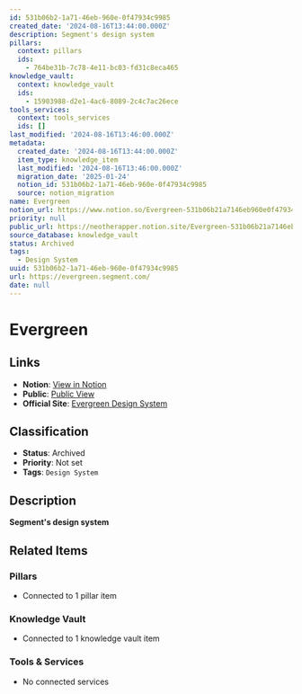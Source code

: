 ```yaml
---
id: 531b06b2-1a71-46eb-960e-0f47934c9985
created_date: '2024-08-16T13:44:00.000Z'
description: Segment's design system
pillars:
  context: pillars
  ids: 
    - 764be31b-7c78-4e11-bc03-fd31c8eca465
knowledge_vault:
  context: knowledge_vault
  ids:
    - 15903988-d2e1-4ac6-8089-2c4c7ac26ece
tools_services:
  context: tools_services
  ids: []
last_modified: '2024-08-16T13:46:00.000Z'
metadata:
  created_date: '2024-08-16T13:44:00.000Z'
  item_type: knowledge_item
  last_modified: '2024-08-16T13:46:00.000Z'
  migration_date: '2025-01-24'
  notion_id: 531b06b2-1a71-46eb-960e-0f47934c9985
  source: notion_migration
name: Evergreen
notion_url: https://www.notion.so/Evergreen-531b06b21a7146eb960e0f47934c9985
priority: null
public_url: https://neotherapper.notion.site/Evergreen-531b06b21a7146eb960e0f47934c9985
source_database: knowledge_vault
status: Archived
tags: 
  - Design System
uuid: 531b06b2-1a71-46eb-960e-0f47934c9985
url: https://evergreen.segment.com/
date: null
---
```


# Evergreen

## Links
- **Notion**: [View in Notion](https://www.notion.so/Evergreen-531b06b21a7146eb960e0f47934c9985)
- **Public**: [Public View](https://neotherapper.notion.site/Evergreen-531b06b21a7146eb960e0f47934c9985)
- **Official Site**: [Evergreen Design System](https://evergreen.segment.com/)

## Classification
- **Status**: Archived
- **Priority**: Not set
- **Tags**: `Design System`

## Description
**Segment's design system**

## Related Items

### Pillars
- Connected to 1 pillar item

### Knowledge Vault
- Connected to 1 knowledge vault item

### Tools & Services
- No connected services
